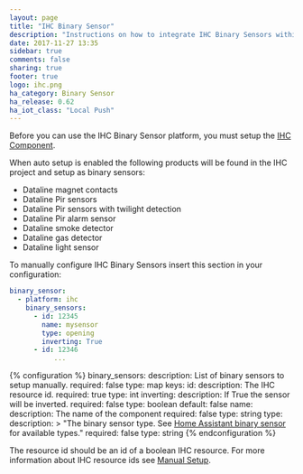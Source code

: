 ```yaml
---
layout: page
title: "IHC Binary Sensor"
description: "Instructions on how to integrate IHC Binary Sensors within Home Assistant."
date: 2017-11-27 13:35
sidebar: true
comments: false
sharing: true
footer: true
logo: ihc.png
ha_category: Binary Sensor
ha_release: 0.62
ha_iot_class: "Local Push"
---
```


Before you can use the IHC Binary Sensor platform,
you must setup the [IHC Component](/components/ihc/).

When auto setup is enabled the following products will
be found in the IHC project and setup as binary sensors:

- Dataline magnet contacts
- Dataline Pir sensors
- Dataline Pir sensors with twilight detection
- Dataline Pir alarm sensor
- Dataline smoke detector
- Dataline gas detector
- Dataline light sensor

To manually configure IHC Binary Sensors
insert this section in your configuration:

```yaml
binary_sensor:
  - platform: ihc
    binary_sensors:
      - id: 12345
        name: mysensor
        type: opening
        inverting: True
      - id: 12346
           ...
```

{% configuration %}
binary_sensors:
  description: List of binary sensors to setup manually.
  required: false
  type: map
  keys:
    id:
      description: The IHC resource id.
      required: true
      type: int
    inverting:
      description: If True the sensor will be inverted.
      required: false
      type: boolean
      default: false
    name:
      description: The name of the component
      required: false
      type: string
    type:
      description: >
        "The binary sensor type.
        See [Home Assistant binary sensor](/components/binary_sensor/)
        for available types."
      required: false
      type: string
{% endconfiguration %}

The resource id should be an id of a boolean IHC resource. For more information
about IHC resource ids see [Manual Setup](/components/ihc/#manual-setup).
